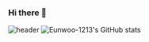 ### Hi there 👋
![header](https://capsule-render.vercel.app/api?type=Venom&text=Eunwoo)
![Eunwoo-1213's GitHub stats](https://github-readme-stats.vercel.app/api?username=Eunwoo-1213&theme=ambient_gradient&show_icons=true)

